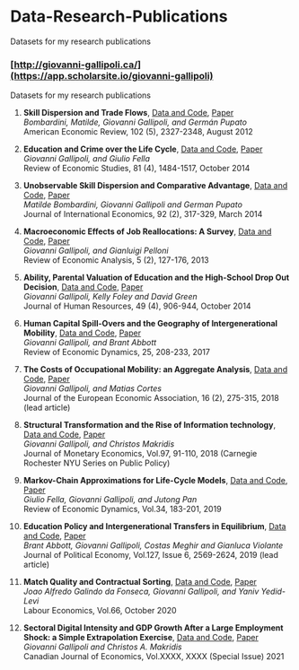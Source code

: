 # Data-Research-Publications
Datasets for my research publications


### [http://giovanni-gallipoli.ca/](https://app.scholarsite.io/giovanni-gallipoli)
Datasets for my research publications

1. **Skill Dispersion and Trade Flows**, [Data and Code](https://github.com/ggallipoli/Data-Research-Publications/tree/master/Skill-Dispersion-and-Trade-Flows), [Paper](http://giovannigallipoli.sites.olt.ubc.ca/files/2017/08/BGP.pdf) <br/>
*Bombardini, Matilde, Giovanni Gallipoli, and Germán Pupato* <br/>
American Economic Review, 102 (5), 2327-2348, August 2012

2. **Education and Crime over the Life Cycle**, [Data and Code](https://github.com/ggallipoli/Data-Research-Publications/tree/master/Education-and-Crime-over-the-Life-Cycle), [Paper](http://giovannigallipoli.sites.olt.ubc.ca/files/2017/08/fella_gallipoli.pdf) <br/>
*Giovanni Gallipoli, and Giulio Fella* <br/>
Review of Economic Studies, 81 (4), 1484-1517, October 2014

3. **Unobservable Skill Dispersion and Comparative Advantage**, [Data and Code](https://github.com/ggallipoli/Data-Research-Publications/tree/master/Unobservable-Skill-Dispersion-and-Comparative-Advantage), [Paper](http://giovannigallipoli.sites.olt.ubc.ca/files/2017/08/BGP-theory.pdf) <br/>
*Matilde Bombardini, Giovanni Gallipoli and German Pupato* <br/>
Journal of International Economics, 92 (2), 317-329, March 2014

4. **Macroeconomic Effects of Job Reallocations: A Survey**, [Data and Code](https://github.com/ggallipoli/Data-Research-Publications/tree/master/Macroeconomic-Effects-of-Job-Reallocations), [Paper](http://giovannigallipoli.sites.olt.ubc.ca/files/2017/08/mast-file-19July.pdf) <br/>
*Giovanni Gallipoli, and Gianluigi Pelloni* <br/>
Review of Economic Analysis, 5 (2), 127-176, 2013

5. **Ability, Parental Valuation of Education and the High-School Drop Out Decision**, [Data and Code](https://github.com/ggallipoli/Data-Research-Publications/tree/master/Ability-Parental-Valuation-of-Education-and-the-High-School%20Drop-Out-Decision), [Paper](http://giovannigallipoli.sites.olt.ubc.ca/files/2017/08/FGG.pdf) <br/>
*Giovanni Gallipoli, Kelly Foley and David Green* <br/>
Journal of Human Resources, 49 (4), 906-944, October 2014

6. **Human Capital Spill-Overs and the Geography of Intergenerational Mobility**, [Data and Code](https://github.com/ggallipoli/Data-Research-Publications/tree/master/Human-Capital-Spill-Overs-and-the-Geography-of-Intergenerational-Mobility), [Paper](http://giovannigallipoli.sites.olt.ubc.ca/files/2017/08/AG_IGE.pdf) <br/>
*Giovanni Gallipoli, and Brant Abbott* <br/>
Review of Economic Dynamics, 25, 208-233, 2017

7. **The Costs of Occupational Mobility: an Aggregate Analysis**, [Data and Code](https://github.com/ggallipoli/Data-Research-Publications/tree/master/The-Costs-of-Occupational-Mobility-An-Aggregate-Analysis), [Paper](http://giovannigallipoli.sites.olt.ubc.ca/files/2017/08/gravity_draft.pdf) <br/>
*Giovanni Gallipoli, and Matias Cortes* <br/>
Journal of the European Economic Association, 16 (2), 275-315, 2018 (lead article)

8. **Structural Transformation and the Rise of Information technology**, [Data and Code](https://github.com/ggallipoli/Data-Research-Publications/tree/master/Structural-Transformation-and-the-Rise-of-information-technology), [Paper](http://giovannigallipoli.sites.olt.ubc.ca/files/2018/02/GM_Structural_transformation_IT.pdf) <br/>
*Giovanni Gallipoli, and Christos Makridis* <br/>
Journal of Monetary Economics, Vol.97, 91-110, 2018 (Carnegie Rochester NYU Series on Public Policy)

9. **Markov-Chain Approximations for Life-Cycle Models**, [Data and Code](https://github.com/ggallipoli/Data-Research-Publications/tree/master/Markov-Chain-Approximations-for-Life-Cycle), [Paper](http://giovannigallipoli.sites.olt.ubc.ca/files/2018/12/fgp.pdf) <br/>
*Giulio Fella, Giovanni Gallipoli, and Jutong Pan* <br/>
Review of Economic Dynamics, Vol.34, 183-201, 2019

10. **Education Policy and Intergenerational Transfers in Equilibrium**, [Data and Code](https://www.dropbox.com/s/t30vdm7x70vdiv4/AGMV_JPE2019-data_and_code_by_table.zip?dl=0), [Paper](https://giovannigallipoli.sites.olt.ubc.ca/files/2019/12/AGMV.pdf) <br/>
*Brant Abbott, Giovanni Gallipoli, Costas Meghir and Gianluca Violante* <br/>
Journal of Political Economy, Vol.127, Issue 6, 2569-2624, 2019 (lead article)

11. **Match Quality and Contractual Sorting**, [Data and Code](https://www.dropbox.com/s/1xayzu48ozcg5zw/FGY_LE2020-data_and_code_by_table.zip?dl=0), [Paper](https://giovannigallipoli.sites.olt.ubc.ca/files/2020/07/Match_Quality.pdf) <br/>
*Joao Alfredo Galindo da Fonseca, Giovanni Gallipoli, and Yaniv Yedid-Levi* <br/>
Labour Economics, Vol.66, October 2020

12. **Sectoral Digital Intensity and GDP Growth After a Large Employment Shock: a Simple Extrapolation Exercise**, [Data and Code](https://www.dropbox.com/XXXXXXXXXX), 
    [Paper](https://app.scholarsite.io/giovanni-gallipoli/articles/sectoral-digital-intensity-and-gdp-growth-after-a-large-employment-shock) <br/>
*Giovanni Gallipoli and Christos A. Makridis* <br/>
Canadian Journal of Economics, Vol.XXXX, XXXX (Special Issue) 2021





